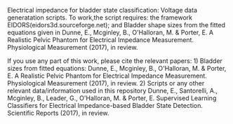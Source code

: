 Electrical impedance for bladder state classification: Voltage data generatation scripts.
To work,the script requires: the framework EIDORS(eidors3d.sourceforge.net); and 
Bladder shape sizes from the fitted equations given in 
	Dunne, E., Mcginley, B., O'Halloran, M. & Porter, E. A Realistic Pelvic Phantom for Electrical Impedance Measurement. Physiological Measurement (2017), in review.

If you use any part of this work, please cite the relevant papers: 1) Bladder sizes from fitted equations: 
	Dunne, E., Mcginley, B., O'Halloran, M. & Porter, E. A Realistic Pelvic Phantom for Electrical Impedance Measurement. Physiological Measurement (2017), in review.
2) Scripts or any other relevant data/information used in this repository 
	Dunne, E., Santorelli, A., Mcginley, B., Leader, G., O'Halloran, M. & Porter, E. Supervised Learning Classifiers for Electrical Impedance-based Bladder State Detection. Scientific Reports (2017), in review.